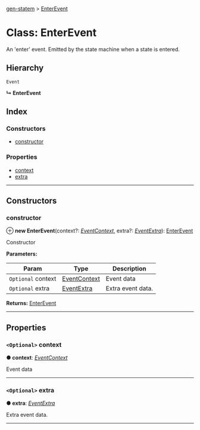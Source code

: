 [gen-statem](../README.md) > [EnterEvent](../classes/enterevent.md)

# Class: EnterEvent

An 'enter' event. Emitted by the state machine when a state is entered.

## Hierarchy

 `Event`

**↳ EnterEvent**

## Index

### Constructors

* [constructor](enterevent.md#constructor)

### Properties

* [context](enterevent.md#context)
* [extra](enterevent.md#extra)

---

## Constructors

<a id="constructor"></a>

###  constructor

⊕ **new EnterEvent**(context?: *[EventContext](../#eventcontext)*, extra?: *[EventExtra](../#eventextra)*): [EnterEvent](enterevent.md)

Constructor

**Parameters:**

| Param | Type | Description |
| ------ | ------ | ------ |
| `Optional` context | [EventContext](../#eventcontext) |  Event data |
| `Optional` extra | [EventExtra](../#eventextra) |  Extra event data. |

**Returns:** [EnterEvent](enterevent.md)

___

## Properties

<a id="context"></a>

### `<Optional>` context

**● context**: *[EventContext](../#eventcontext)*

Event data

___
<a id="extra"></a>

### `<Optional>` extra

**● extra**: *[EventExtra](../#eventextra)*

Extra event data.

___

